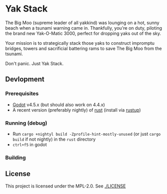 # Yak Stack

The Big Moo (supreme leader of all yakkind) was lounging on a hot, sunny beach when a tsunami warning came in. Thankfully, you're on duty, piloting the brand new Yak-O-Matic 3000, perfect for dropping yaks out of the sky.

Your mission is to strategically stack those yaks to construct impromptu bridges, towers and sacrificial battering rams to save The Big Moo from the tsunami.

Don't panic. Just Yak Stack.

## Devlopment

### Prerequisites
- [Godot](https://godotengine.org) v4.5.x (but should also work on 4.4.x)
- A recent version (preferably nightly) of [rust](https://rust-lang.org) (install via [rustup](https://rustup.rs))

### Running (debug)
- Run `cargo +nightyl build -Zprofile-hint-mostly-unused` (or just `cargo build` if not nightly)  in the `rust` directory
- `ctrl+f5` in godot

### Building

## License

This project is licensed under the MPL-2.0. See [./LICENSE](./LICENSE)